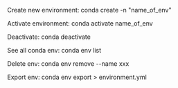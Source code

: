 Create new environment:
conda create -n "name_of_env"

Activate environment:
conda activate name_of_env

Deactivate:
conda deactivate

See all conda env:
conda env list

Delete env:
conda env remove --name xxx

Export env:
conda env export > environment.yml